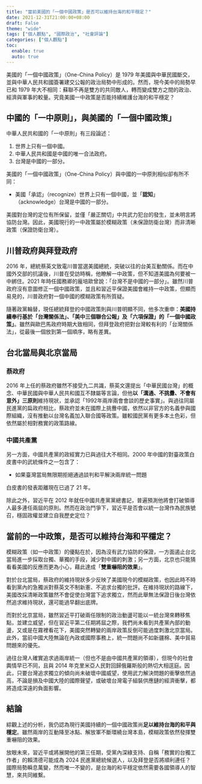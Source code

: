 ```yaml
---
title: "當前美國的「一個中國政策」是否可以維持台海的和平穩定？"
date: 2021-12-31T21:00:00+08:00
draft: False
theme: "wide"
tags: ["個人觀點", "國際政治", "社會評論"]
categories: ["個人觀點"]
toc:
  enable: true
  auto: true
---
```


美國的「一個中國政策」（One-China Policy）是 1979 年美國與中華民國斷交，並與中華人民共和國簽署建交公報的政治局勢中形成的。然而，現今美中的局勢早已和 1979 年大不相同：蘇聯不再是雙方的共同敵人，轉而變成雙方之間的政治、經濟與軍事的較量。究竟美國一中政策是否能持續維護台海的和平穩定？

## 中國的「一中原則」，與美國的「一個中國政策」
中華人民共和國的「一中原則」有三段論述：
1. 世界上只有一個中國。
2. 中華人民共和國是中國的唯一合法政府。
3. 台灣是中國的一部分。

美國的「一個中國政策」（One-China Policy）與中國的一中原則相似卻有所不同：

- 美國「承認」（recognize）世界上只有一個中國，並「**認知**」（acknowledge）台灣是中國的一部分。

美國對台灣的定位有所保留，並僅「嚴正關切」中共武力犯台的發生，並未明言將協防台灣。因此，美國現行的一中政策屬於模糊政策（未保證防衛台灣）而非清晰政策（保證防衛台灣）。

## 川普政府與拜登政府
2016 年，總統蔡英文致電川普當選美國總統，突破以往的台美互動關係。而在中國外交部的抗議後，川普在受訪時稱，他瞭解一中政策，但不知道美國為何要被一中綁住。2021 年時任國務卿的龐培歐曾說：「台灣不是中國的一部分」。雖然川普政府沒有意圖修正一個中國政策，並且和習近平保證美國會維持一中政策，但顯而易見的，川普政府對一個中國的模糊政策有所質疑。

隨著政黨輪替，現任總統拜登的中國政策則與川普明顯不同，他多次重申：**美國持續奉行基於「台灣關係法」、「美中三個聯合公報」及「六項保證」的「一個中國政策」**。雖然與歐巴馬政府時期大致相同，但拜登政府把對台灣較有利的「台灣關係法」，從最後一個放到第一個順序，略有差異。

## 台北當局與北京當局
### 蔡政府
2016 年上任的蔡政府雖然不接受九二共識，蔡英文還提出「中華民國台灣」的概念、中華民國與中華人民共和國互不隸屬等言論，但他**以「溝通、不挑釁、不會有意外」三原則**維持現狀，並承認「1992年兩岸兩會會談的歷史事實」。與過往同屬民進黨的扁政府相比，蔡政府並未在國際上挑釁中國，依然以非官方的名義參與國際組織，沒有推動以台灣名義加入聯合國等政策。雖較國民黨有更多本土色彩，但依然屬於相對務實的政策路線。

### 中國共產黨
另一方面，中國共產黨的政經實力已與過往大不相同。2000 年中國的對臺政策白皮書中的武統條件之一包含了：
- 如果臺灣當局無限期拒絕通過談判和平解決兩岸統一問題

白皮書的發表距離現在已過了 21 年。

除此之外，習近平在 2012 年就任中國共產黨黨總書記，普遍預測他將會打破領導人最多連任兩屆的原則。然而在政治鬥爭下，習近平是否會以統一台灣作為民族號召，穩固政權並建立自我歷史定位？

## 當前的一中政策，是否可以維持台海和平穩定？

模糊政策（如一中政策）的優點在於，因為沒有武力協防的保證，一方面遏止台北當局進一步採取台獨、華獨的手段，減少對中國的刺激；另一方面，北京也只能猜看看美國的反應而更為小心，藉此達成「**雙重嚇阻的效果**」。

對於台北當局，蔡政府的維持現狀多少反映了美國現今的模糊政策，也因此時不時看到黨內的急獨派對蔡英文不制新憲、不追求台獨的批評。在維持現狀的路線下，美國改採清晰政策雖然不會促使台灣當下追求獨立，然而此舉無法保證日後台灣依然追求維持現狀，還可能過早翻出底牌。

而對於北京當局，雖然習近平打破兩任限制的政治動盪可能以一統台灣來轉移焦點，並建立威望，但在習近平第二任期將屆之際，我們尚未看到共產黨內部的動盪，又或是在霧裡看花下，美國突然轉變的兩岸政策反倒可能過度刺激北京當局。此外，當前中國大陸無論在內政或國際事務上，統一問題尚不如新疆棉、美中貿易問題來的優先。

過往台灣人確實追求過兩岸統一（但也不是由中國共產黨的領導），但現今的社會輿情早已不同，且與 2014 年克里米亞人民對回歸俄羅斯般的熱切大相逕庭。因此，只要台灣追求獨立的傾向尚未破壞中國威望，使用武力解決問題的衝擊依然過高，不論是損及中國大陸的國際聲望，或破壞台灣電子組裝供應鏈的經濟衝擊，都將造成深遠的負面影響。

## 結論
綜觀上述的分析，我仍認為現行美國持續的一個中國政策尚**足以維持台海的和平與穩定**。雖然兩岸的互動降至冰點、解放軍不斷環繞台灣本島，模糊政策依然發揮雙重嚇阻的效果。

放眼未來，習近平或將展開他的第三任期，受黨內深綠支持、自稱「務實的台獨工作者」的賴清德可能成為 2024 民進黨總統候選人，以及拜登是否將順利連任？國際局勢瞬息萬變，然而唯一不變的，是台海的和平穩定依然需要各國領導人的智慧，來共同維繫。

